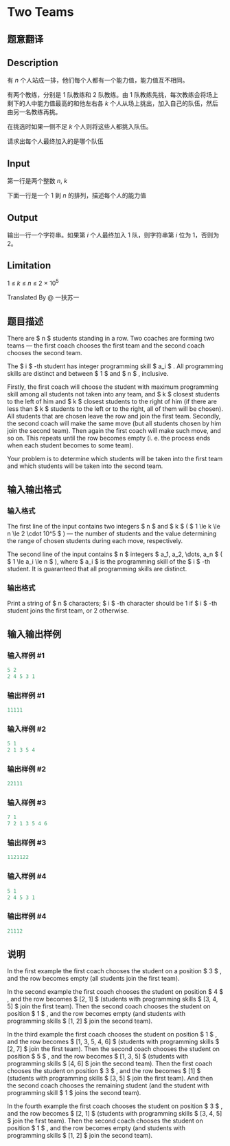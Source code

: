 # Two Teams

## 题意翻译

## Description

有 $n$ 个人站成一排，他们每个人都有一个能力值，能力值互不相同。

有两个教练，分别是 $1$ 队教练和 $2$ 队教练。由 $1$ 队教练先挑，每次教练会将场上剩下的人中能力值最高的和他左右各 $k$ 个人从场上挑出，加入自己的队伍，然后由另一名教练再挑。

在挑选时如果一侧不足 $k$ 个人则将这些人都挑入队伍。

请求出每个人最终加入的是哪个队伍

## Input

第一行是两个整数 $n,~k$

下面一行是一个 $1$ 到 $n$ 的排列，描述每个人的能力值

## Output

输出一行一个字符串。如果第 $i$ 个人最终加入 $1$ 队，则字符串第 $i$ 位为 $1$，否则为 $2$。

## Limitation

$1~\leq~k~\leq~n~\leq~2~\times~10^5$

Translated By @ 一扶苏一

## 题目描述

There are $ n $ students standing in a row. Two coaches are forming two teams — the first coach chooses the first team and the second coach chooses the second team.

The $ i $ -th student has integer programming skill $ a_i $ . All programming skills are distinct and between $ 1 $ and $ n $ , inclusive.

Firstly, the first coach will choose the student with maximum programming skill among all students not taken into any team, and $ k $ closest students to the left of him and $ k $ closest students to the right of him (if there are less than $ k $ students to the left or to the right, all of them will be chosen). All students that are chosen leave the row and join the first team. Secondly, the second coach will make the same move (but all students chosen by him join the second team). Then again the first coach will make such move, and so on. This repeats until the row becomes empty (i. e. the process ends when each student becomes to some team).

Your problem is to determine which students will be taken into the first team and which students will be taken into the second team.

## 输入输出格式

### 输入格式

The first line of the input contains two integers $ n $ and $ k $ ( $ 1 \le k \le n \le 2 \cdot 10^5 $ ) — the number of students and the value determining the range of chosen students during each move, respectively.

The second line of the input contains $ n $ integers $ a_1, a_2, \dots, a_n $ ( $ 1 \le a_i \le n $ ), where $ a_i $ is the programming skill of the $ i $ -th student. It is guaranteed that all programming skills are distinct.

### 输出格式

Print a string of $ n $ characters; $ i $ -th character should be 1 if $ i $ -th student joins the first team, or 2 otherwise.

## 输入输出样例

### 输入样例 #1

```cpp
5 2
2 4 5 3 1

```
### 输出样例 #1

```cpp
11111

```
### 输入样例 #2

```cpp
5 1
2 1 3 5 4

```
### 输出样例 #2

```cpp
22111

```
### 输入样例 #3

```cpp
7 1
7 2 1 3 5 4 6

```
### 输出样例 #3

```cpp
1121122

```
### 输入样例 #4

```cpp
5 1
2 4 5 3 1

```
### 输出样例 #4

```cpp
21112

```
## 说明

In the first example the first coach chooses the student on a position $ 3 $ , and the row becomes empty (all students join the first team).

In the second example the first coach chooses the student on position $ 4 $ , and the row becomes $ [2, 1] $ (students with programming skills $ [3, 4, 5] $ join the first team). Then the second coach chooses the student on position $ 1 $ , and the row becomes empty (and students with programming skills $ [1, 2] $ join the second team).

In the third example the first coach chooses the student on position $ 1 $ , and the row becomes $ [1, 3, 5, 4, 6] $ (students with programming skills $ [2, 7] $ join the first team). Then the second coach chooses the student on position $ 5 $ , and the row becomes $ [1, 3, 5] $ (students with programming skills $ [4, 6] $ join the second team). Then the first coach chooses the student on position $ 3 $ , and the row becomes $ [1] $ (students with programming skills $ [3, 5] $ join the first team). And then the second coach chooses the remaining student (and the student with programming skill $ 1 $ joins the second team).

In the fourth example the first coach chooses the student on position $ 3 $ , and the row becomes $ [2, 1] $ (students with programming skills $ [3, 4, 5] $ join the first team). Then the second coach chooses the student on position $ 1 $ , and the row becomes empty (and students with programming skills $ [1, 2] $ join the second team).

